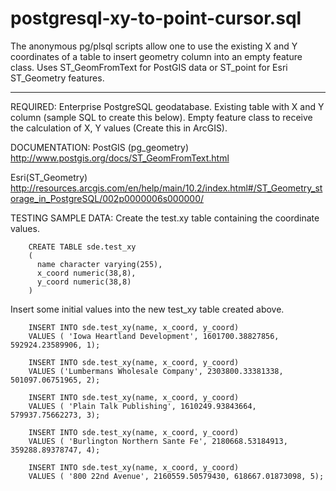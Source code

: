 postgresql-xy-to-point-cursor.sql
===================

The anonymous pg/plsql scripts allow one to use the existing X and Y coordinates of a table to insert geometry column into an empty feature class.  Uses ST_GeomFromText for PostGIS data or ST_point 	for Esri ST_Geometry features.

----------


REQUIRED:
Enterprise PostgreSQL geodatabase.
Existing table with X and Y column (sample SQL to create this below).
Empty feature class to receive the calculation of X, Y values (Create this in ArcGIS).

DOCUMENTATION:
PostGIS (pg_geometry)
http://www.postgis.org/docs/ST_GeomFromText.html
	
Esri(ST_Geometry)
http://resources.arcgis.com/en/help/main/10.2/index.html#/ST_Geometry_storage_in_PostgreSQL/002p0000006s000000/

TESTING SAMPLE DATA:
Create the test.xy table containing the coordinate values.

		CREATE TABLE sde.test_xy
		(
		  name character varying(255),
		  x_coord numeric(38,8),
		  y_coord numeric(38,8)
		)
		
Insert some initial values into the new test_xy table created above.

		INSERT INTO sde.test_xy(name, x_coord, y_coord) 
		VALUES ( 'Iowa Heartland Development', 1601700.38827856, 592924.23589906, 1);
		
		INSERT INTO sde.test_xy(name, x_coord, y_coord) 
		VALUES ('Lumbermans Wholesale Company', 2303800.33381338, 501097.06751965, 2);
		
		INSERT INTO sde.test_xy(name, x_coord, y_coord) 
		VALUES ( 'Plain Talk Publishing', 1610249.93843664, 579937.75662273, 3);
		
		INSERT INTO sde.test_xy(name, x_coord, y_coord) 
		VALUES ( 'Burlington Northern Sante Fe', 2180668.53184913, 359288.89378747, 4);
		
		INSERT INTO sde.test_xy(name, x_coord, y_coord) 
		VALUES ( '800 22nd Avenue', 2160559.50579430, 618667.01873098, 5);

